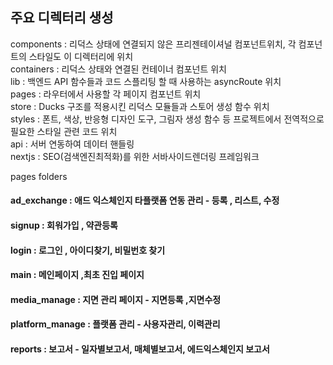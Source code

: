 ## 주요 디렉터리 생성
components : 리덕스 상태에 연결되지 않은 프리젠테이셔널 컴포넌트위치, 각 컴포넌트의 스타일도 이 디렉터리에 위치 \
containers : 리덕스 상태와 연결된 컨테이너 컴포넌트 위치 \
lib : 백엔드 API 함수들과 코드 스플리팅 할 때 사용하는 asyncRoute 위치\
pages : 라우터에서 사용할 각 페이지 컴포넌트 위치 \
store : Ducks 구조를 적용시킨 리덕스 모듈들과 스토어 생성 함수 위치 \
styles : 폰트, 색상, 반응형 디자인 도구, 그림자 생성 함수 등 프로젝트에서 전역적으로 필요한 스타일 관련 코드 위치 \
api : 서버 연동하여 데이터 핸들링 \
nextjs : SEO(검색엔진최적화)를 위한 서바사이드렌더링 프레임워크 


pages folders

#### ad_exchange : 애드 익스체인지 타플랫폼 연동 관리 - 등록 , 리스트, 수정
#### signup : 회워가입 , 약관등록 
#### login : 로그인 , 아이디찾기, 비밀번호 찾기
#### main : 메인페이지 ,최초 진입 페이지
#### media_manage :  지면 관리 페이지 - 지면등록 ,지면수정 
#### platform_manage : 플랫폼 관리 - 사용자관리, 이력관리
#### reports : 보고서 - 일자별보고서, 매체별보고서, 에드익스체인지 보고서
